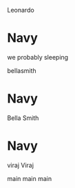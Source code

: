 Leonardo
# Navy
we probably sleeping

 bellasmith
# Navy 
Bella Smith

# Navy
 viraj
Viraj

 main
 main
 main
